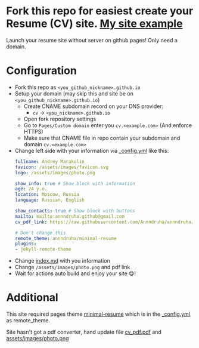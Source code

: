 # Fork this repo for easiest create your Resume (CV) site. [My site example](https://cv.annndruha.space/)
Launch your resume site without server on github pages! Only need a domain.

# Configuration

* Fork this repo as `<you_github_nickname>.github.io`
* Setup your domain (may skip this and site be on `<you_github_nickname>.github.io`)
  * Create CNAME subdomain record on your DNS provider:
    * `cv` -> `<you_nickname>.github.io`
  * Open fork repository settings
  * Go to `Pages/Custom domain` enter you `cv.<example.com>` (And enforce HTTPS)
  * Make sure that CNAME file in repo contain your subdomain and domain `cv.<example.com>`
* Change left side with your information via [_config.yml](./_config.yml) like this:
  ```yaml
  fullname: Andrey Marakulin
  favicon: /assets/images/favicon.svg
  logo: /assets/images/photo.png
  
  show_info: true # Show block with information
  age: 24 y.o.
  location: Moscow, Russia
  language: Russian, English
  
  show_contacts: true # Show block with buttons
  mailto: mailto:annndruha.github@gmail.com
  cv_pdf_link: https://raw.githubusercontent.com/Annndruha/annndruha.github.io/main/pdf/cv_pdf.pdf
  
  # Don't change this
  remote_theme: annndruha/minimal-resume
  plugins:
  - jekyll-remote-theme
  ```
* Change [index.md](./index.md) with you information
* Change `/assets/images/photo.png` and pdf link
* Wait for actions auto build and enjoy your site 😋!


# Additional

This site required pages theme [minimal-resume](https://github.com/Annndruha/minimal-resume) which is in the [_config.yml](./_config.yml) as remote_theme.

Site hasn't got a pdf converter, hand update file [cv_pdf.pdf](./pdf/cv_pdf.pdf) and [assets/images/photo.png](./assets/images/photo.png)
